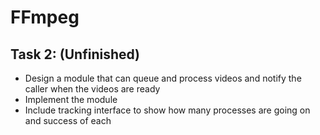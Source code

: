 # FFmpeg

## Task 2: (Unfinished)
- Design a module that can queue and process videos and notify the caller when the videos are ready
- Implement the module
- Include tracking interface to show how many processes are going on and success of each

